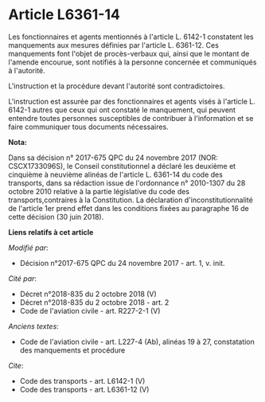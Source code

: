 # Article L6361-14

Les fonctionnaires et agents mentionnés à l'article L. 6142-1 constatent les manquements aux mesures définies par l'article
L. 6361-12. Ces manquements font l'objet de procès-verbaux qui, ainsi que le montant de l'amende encourue, sont notifiés à la
personne concernée et communiqués à l'autorité.

L'instruction et la procédure devant l'autorité sont contradictoires.

L'instruction est assurée par des fonctionnaires et agents visés à l'article L. 6142-1 autres que ceux qui ont constaté le
manquement, qui peuvent entendre toutes personnes susceptibles de contribuer à l'information et se faire communiquer tous
documents nécessaires.

**Nota:**

Dans sa décision n° 2017-675 QPC du 24 novembre 2017 (NOR: CSCX1733096S), le Conseil constitutionnel a déclaré les deuxième
et cinquième à neuvième alinéas de l'article L. 6361-14 du code des transports, dans sa rédaction issue de l'ordonnance n°
2010-1307 du 28 octobre 2010 relative à la partie législative du code des transports,contraires à la Constitution. La
déclaration d'inconstitutionnalité de l'article 1er prend effet dans les conditions fixées au paragraphe 16 de cette décision
(30 juin 2018).

**Liens relatifs à cet article**

_Modifié par_:

  - Décision n°2017-675 QPC du 24 novembre 2017 - art. 1, v. init.

_Cité par_:

  - Décret n°2018-835 du 2 octobre 2018 (V)
  - Décret n°2018-835 du 2 octobre 2018 - art. 2
  - Code de l'aviation civile - art. R227-2-1 (V)

_Anciens textes_:

  - Code de l'aviation civile - art. L227-4 (Ab), alinéas 19 à 27, constatation des manquements et procédure

_Cite_:

  - Code des transports - art. L6142-1 (V)
  - Code des transports - art. L6361-12 (V)
